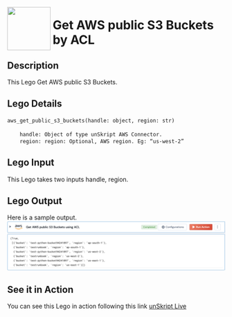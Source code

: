 [<img align="left" src="https://unskript.com/assets/favicon.png" width="100" height="100" style="padding-right: 5px">](https://unskript.com/assets/favicon.png) 
<h1>Get AWS public S3 Buckets by ACL</h1>

## Description
This Lego Get AWS public S3 Buckets.


## Lego Details

    aws_get_public_s3_buckets(handle: object, region: str)

        handle: Object of type unSkript AWS Connector.
        region: region: Optional, AWS region. Eg: “us-west-2”

## Lego Input
This Lego takes two inputs handle, region.

## Lego Output
Here is a sample output.
<img src="./1.png">


## See it in Action

You can see this Lego in action following this link [unSkript Live](https://us.app.unskript.io)